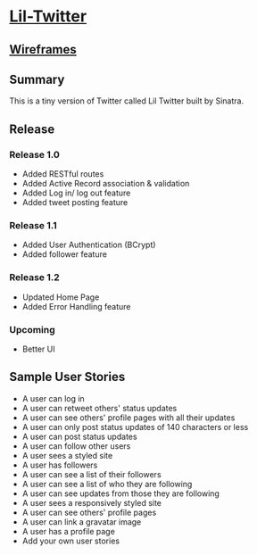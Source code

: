 # [Lil-Twitter](https://lil-twitter.herokuapp.com/)

## [Wireframes](https://moqups.com/danielkelley/WuE7mQUB/p:a045b14a5)

## Summary

This is a tiny version
of Twitter called Lil Twitter built by Sinatra.

## Release
### Release 1.0

* Added RESTful routes
* Added Active Record association & validation
* Added Log in/ log out feature
* Added tweet posting feature

### Release 1.1

* Added User Authentication (BCrypt)
* Added follower feature

### Release 1.2

* Updated Home Page
* Added Error Handling feature

### Upcoming

* Better UI

## Sample User Stories

* A user can log in
* A user can retweet others' status updates
* A user can see others' profile pages with all their updates
* A user can only post status updates of 140 characters or less
* A user can post status updates
* A user can follow other users
* A user sees a styled site
* A user has followers
* A user can see a list of their followers
* A user can see a list of who they are following
* A user can see updates from those they are following
* A user sees a responsively styled site
* A user can see others' profile pages
* A user can link a gravatar image
* A user has a profile page
* Add your own user stories


